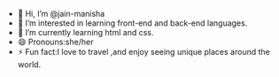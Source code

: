 - 👋 Hi, I’m @jain-manisha
- 👀 I’m interested in learning front-end and back-end languages.
- 🌱 I’m currently learning html and css.
- 😄 Pronouns:she/her
- ⚡ Fun fact:I love to travel ,and enjoy seeing unique places around the world.

<!---
jain-manisha/jain-manisha is a ✨ special ✨ repository because its `README.md` (this file) appears on your GitHub profile.
You can click the Preview link to take a look at your changes.
--->
